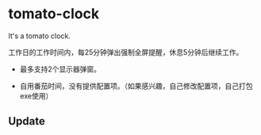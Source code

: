 # tomato-clock
It's a tomato clock.

工作日的工作时间内，每25分钟弹出强制全屏提醒，休息5分钟后继续工作。

* 最多支持2个显示器弹窗。

* 自用番茄时间，没有提供配置项。（如果感兴趣，自己修改配置项，自己打包exe使用）

## Update
